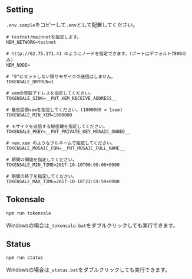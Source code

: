 ## Setting

`.env.sample`をコピーして`.env`として配置してください。

```
# testnet/mainnetを指定します。
NEM_NETWORK=testnet

# http://62.75.171.41 のようにノードを指定できます。(ポートはデフォルト7890のみ)
NEM_NODE=

# "0"にセットしない限りモザイクの送信はしません。
TOKENSALE_DRYRUN=1

# xemの受取アドレスを指定してください。
TOKENSALE_SINK=__PUT_XEM_RECEIVE_ADDRESS__

# 最低受領xemを指定してください。(1000000 = 1xem)
TOKENSALE_MIN_XEM=1000000

# モザイクを送信する秘密鍵を指定してください。
TOKENSALE_PKEY=__PUT_PRIVATE_KEY_MOSAIC_OWNED__

# nem.xem のようなフルネームで指定してください。
TOKENSALE_MOSAIC_FQN=__PUT_MOSAIC_FULL_NAME__

# 期間の開始を指定してください。
TOKENSALE_MIN_TIME=2017-10-10T00:00:00+0900

# 期間の終了を指定してください。
TOKENSALE_MAX_TIME=2017-10-10T23:59:59+0900
```

## Tokensale

```bash
npm run tokensale
```

Windowsの場合は`_tokensale.bat`をダブルクリックしても実行できます。

## Status

```bash
npm run status
```

Windowsの場合は`_status.bat`をダブルクリックしても実行できます。
